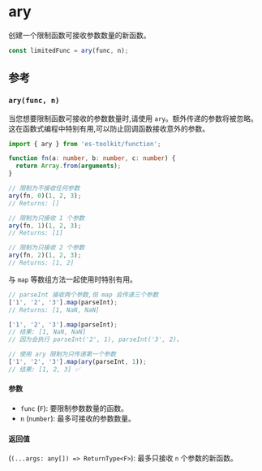 # ary

创建一个限制函数可接收参数数量的新函数。

```typescript
const limitedFunc = ary(func, n);
```

## 参考

### `ary(func, n)`

当您想要限制函数可接收的参数数量时,请使用 `ary`。额外传递的参数将被忽略。这在函数式编程中特别有用,可以防止回调函数接收意外的参数。

```typescript
import { ary } from 'es-toolkit/function';

function fn(a: number, b: number, c: number) {
  return Array.from(arguments);
}

// 限制为不接收任何参数
ary(fn, 0)(1, 2, 3);
// Returns: []

// 限制为只接收 1 个参数
ary(fn, 1)(1, 2, 3);
// Returns: [1]

// 限制为只接收 2 个参数
ary(fn, 2)(1, 2, 3);
// Returns: [1, 2]
```

与 `map` 等数组方法一起使用时特别有用。

```typescript
// parseInt 接收两个参数,但 map 会传递三个参数
['1', '2', '3'].map(parseInt);
// Returns: [1, NaN, NaN]

['1', '2', '3'].map(parseInt);
// 结果: [1, NaN, NaN]
// 因为会执行 parseInt('2', 1), parseInt('3', 2)。

// 使用 ary 限制为只传递第一个参数
['1', '2', '3'].map(ary(parseInt, 1));
// 结果: [1, 2, 3] ✅
```

#### 参数

- `func` (`F`): 要限制参数数量的函数。
- `n` (`number`): 最多可接收的参数数量。

#### 返回值

(`(...args: any[]) => ReturnType<F>`): 最多只接收 `n` 个参数的新函数。
